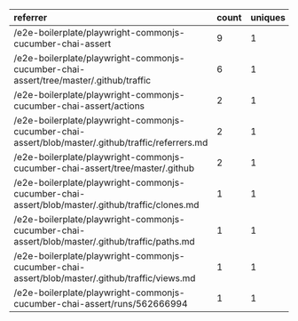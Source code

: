 | referrer                                                                                           | count | uniques |
| :------------------------------------------------------------------------------------------------- | :---- | :------ |
| /e2e-boilerplate/playwright-commonjs-cucumber-chai-assert                                          | 9     | 1       |
| /e2e-boilerplate/playwright-commonjs-cucumber-chai-assert/tree/master/.github/traffic              | 6     | 1       |
| /e2e-boilerplate/playwright-commonjs-cucumber-chai-assert/actions                                  | 2     | 1       |
| /e2e-boilerplate/playwright-commonjs-cucumber-chai-assert/blob/master/.github/traffic/referrers.md | 2     | 1       |
| /e2e-boilerplate/playwright-commonjs-cucumber-chai-assert/tree/master/.github                      | 2     | 1       |
| /e2e-boilerplate/playwright-commonjs-cucumber-chai-assert/blob/master/.github/traffic/clones.md    | 1     | 1       |
| /e2e-boilerplate/playwright-commonjs-cucumber-chai-assert/blob/master/.github/traffic/paths.md     | 1     | 1       |
| /e2e-boilerplate/playwright-commonjs-cucumber-chai-assert/blob/master/.github/traffic/views.md     | 1     | 1       |
| /e2e-boilerplate/playwright-commonjs-cucumber-chai-assert/runs/562666994                           | 1     | 1       |